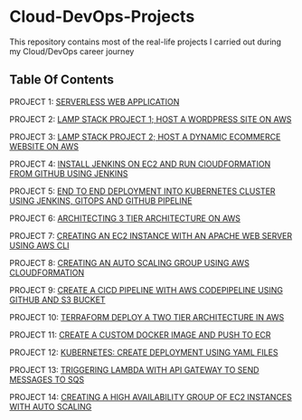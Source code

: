 # Cloud-DevOps-Projects

This repository contains most of the real-life projects I carried out during my Cloud/DevOps career journey

## Table Of Contents

PROJECT 1: [SERVERLESS WEB APPLICATION](https://github.com/georgeonalo/Serverless-Web-Application)

PROJECT 2: [LAMP STACK PROJECT 1; HOST A WORDPRESS SITE ON AWS](https://github.com/georgeonalo/Host-a-wordpress-website-on-AWS)

PROJECT 3: [LAMP STACK PROJECT 2; HOST A DYNAMIC ECOMMERCE WEBSITE ON AWS](https://github.com/georgeonalo/Host-a-Dynamic-Ecommerce-Website-on-AWS)

PROJECT 4: [INSTALL JENKINS ON EC2 AND RUN ClOUDFORMATION FROM GITHUB USING JENKINS](https://github.com/georgeonalo/Run-Infra-as-Code-with-Jenkins)

PROJECT 5: [END TO END DEPLOYMENT INTO KUBERNETES CLUSTER USING JENKINS, GITOPS AND GITHUB PIPELINE](https://github.com/georgeonalo/GitOps)

PROJECT 6: [ARCHITECTING 3 TIER ARCHITECTURE ON AWS](https://github.com/georgeonalo/hello-world)

PROJECT 7: [CREATING AN EC2 INSTANCE WITH AN APACHE WEB SERVER USING AWS CLI](https://github.com/georgeonalo/Creating-an-EC2-instance-with-an-Apache-Web-Server-Using-AWS-CLI)

PROJECT 8: [CREATING AN AUTO SCALING GROUP USING AWS CLOUDFORMATION](https://github.com/georgeonalo/Creating-an-Auto-Scaling-Group-using-AWS-CloudFormation)

PROJECT 9: [CREATE A CICD PIPELINE WITH AWS CODEPIPELINE USING GITHUB AND S3 BUCKET](https://github.com/georgeonalo/CI-CD-Pipeline-with-AWS-CodePipeline)

PROJECT 10: [TERRAFORM DEPLOY A TWO TIER ARCHITECTURE IN AWS](https://github.com/georgeonalo/Terraform-Deploy-a-Two-Tier-Architecture-in-AWS)

PROJECT 11: [CREATE A CUSTOM DOCKER IMAGE AND PUSH TO ECR](https://github.com/georgeonalo/Create-a-Custom-Docker-Image)

PROJECT 12: [KUBERNETES: CREATE DEPLOYMENT USING YAML FILES
](https://github.com/georgeonalo/Kubernetes-Create-Deployments-Using-YAML-Files)

PROJECT 13: [TRIGGERING LAMBDA WITH API GATEWAY TO SEND MESSAGES TO SQS](https://github.com/georgeonalo/Triggering-Lambda-with-API-Gateway-to-Send-Messages-to-SQS)

PROJECT 14: [CREATING A HIGH AVAILABILITY GROUP OF EC2 INSTANCES WITH AUTO SCALING](https://github.com/georgeonalo/Creating-a-High-Availability-Group-of-EC2-Instances-with-Auto-Scaling)


